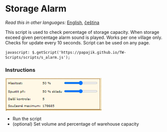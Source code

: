 # Storage Alarm
_Read this in other languages:_ [English](s_alarm_en.md), [čeština](s_alarm_cs.md)

This script is used to check percentage of storage capacity. 
When storage exceed given percentage alarm sound is played. 
Works per one village only. Checks for update every 10 seconds. 
Script can be used on any page. 

```
javascript: $.getScript('https://papajik.github.io/TW-Scripts/scripts/s_alarm.js');
```

### Instructions

![Example](../media/images/s_alarm_cs.png)

* Run the script
* (optional) Set volume and percentage of warehouse capacity

